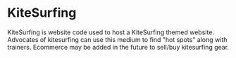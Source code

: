 # KiteSurfing
KiteSurfing is website code used to host a KiteSurfing themed website. Advocates of kitesurfing can use this medium to find "hot spots" along with trainers. Ecommerce may be added in the future to sell/buy kitesurfing gear. 
